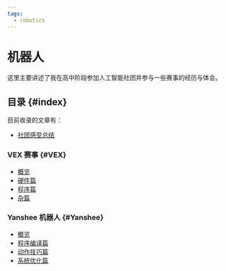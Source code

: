 ```yaml
---
tags:
  - robotics
---
```


# 机器人

这里主要讲述了我在高中阶段参加人工智能社团并参与一些赛事的经历与体会。

## 目录 {#index}

目前收录的文章有：

- [社团感受总结](/robotic/conclusion)

### VEX 赛事 {#VEX}

- [概览](/robotic/VEX-Robotics/VEX-0)
- [硬件篇](/robotic/VEX-Robotics/VEX-1)
- [程序篇](/robotic/VEX-Robotics/VEX-2)
- [杂篇](/robotic/VEX-Robotics/VEX-3)

### Yanshee 机器人 {#Yanshee}

- [概览](/robotic/Yanshee/yanshee-0)
- [程序编译篇](/robotic/Yanshee/yanshee-1)
- [动作技巧篇](/robotic/Yanshee/yanshee-2)
- [系统优化篇](/robotic/Yanshee/yanshee-3)

